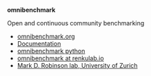**omnibenchmark** 

Open and continuous community benchmarking

- [omnibenchmark.org](https://omnibenchmark.org/)
- [Documentation](https://omnibenchmark.github.io/documentation/)
- [omnibenchmark python](https://pypi.org/project/omnibenchmark/)
- [omnibenchmark at renkulab.io](https://renkulab.io/gitlab/omnibenchmark)
- [Mark D. Robinson lab, University of Zurich](https://robinsonlabuzh.github.io/more_info.html)
